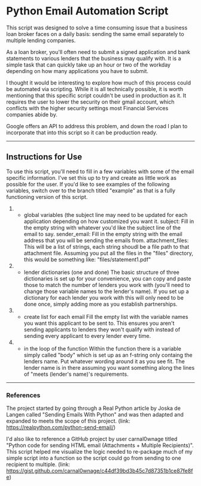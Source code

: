 # Python Email Automation Script

This script was designed to solve a time consuming issue that a business loan broker faces on a daily basis: sending the same email separately to multiple lending companies.

As a loan broker, you'll often need to submit a signed application and bank statements to various lenders that the business may qualify with.  It is a simple task that can quickly take up an hour or two of the workday depending on how many applications you have to submit.

I thought it would be interesting to explore how much of this process could be automated via scripting.  While it is all technically possible, it is worth mentioning that this specific script couldn't be used in production as it.  It requires the user to lower the security on their gmail account, which conflicts with the higher security settings most Financial Services companies abide by.

Google offers an API to address this problem, and down the road I plan to incorporate that into this script so it can be production ready.

---
## Instructions for Use

To use this script, you'll need to fill in a few variables with some of the email specific information.  I've set this up to try and create as little work as possible for the user. If you'd like to see examples of the following variables, switch over to the branch titled "example" as that is a fully functioning version of this script.

1. - global variables (the subject line may need to be updated for each application depending on how customized you want it.
    subject: Fill in the empty string with whatever you'd like the subject line of the email to say.
    sender_email: Fill in the empty string with the email address that you will be sending the emails from.
    attachment_files: This will be a list of strings, each string shoudl be a file path to that attachment file.  Assuming you put all the files in the "files"           directory, this would be something like: "files/statement1.pdf"
2. - lender dictionaries (one and done)
    The basic structure of three dictionaries is set up for your convenience, you can copy and paste those to match the number of lenders you work with (you'll need to change those variable names to the lender's name).  If you set up a dictionary for each lender you work with this will only need to be done once, simply adding more as you establish partnerships.
3. - create list for each email
    Fill the empty list with the variable names you want this applicant to be sent to.  This ensures you aren't sending applicants to lenders they won't qualify with instead of sending every applicant to every lender every time.
4. - in the loop of the function
    Within the function there is a variable simply called "body" which is set up as an f-string only containg the lenders name.  Put whatever wording around it as you see fit.  The lender name is in there assuming you want something along the lines of "meets (lender's name)'s requirements.

---
### References

The project started by going through a Real Python article by Joska de Langen called "Sending Emails With Python" and was then adapted and expanded to meets the scope of this project.  (link: https://realpython.com/python-send-email/)

I'd also like to reference a GitHub project by user carnal0wnage titled "Python code for sending HTML email (Attachments + Multiple Recipients)".  This script helped me visualize the logic needed to re-package much of my simple script into a function so the script could go from sending to one recipient to multiple. (link: https://gist.github.com/carnal0wnage/c44df39bd3b45c7d87351b1ce87fe8fe)
